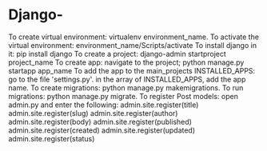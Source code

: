 # Django-
To create virtual environment: virtualenv environment_name.
To activate the virtual environment: environment_name/Scripts/activate
To install django in it: pip install django
To create a project: django-admin startproject project_name
To create app: navigate to the project; python manage.py startapp app_name
To add the app to the main_projects INSTALLED_APPS: go to the file 'settings.py'. in the array of INSTALLED_APPS, add the app name.
To create migrations: python manage.py makemigrations.
To run migrations: python manage.py migrate.
To register Post models: open admin.py and enter the following:
  admin.site.register(title)
  admin.site.register(slug)
  admin.site.register(author)
  admin.site.register(body)
  admin.site.register(published)
  admin.site.register(created)
  admin.site.register(updated)
  admin.site.register(status)
